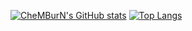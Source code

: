 [![CheMBurN's GitHub stats](https://github-readme-stats.vercel.app/api?username=CheMBurN695)](https://github.com/CheMBurN695/github-readme-stats)
[![Top Langs](https://github-readme-stats.vercel.app/api/top-langs/?username=CheMBurN695)](https://github.com/CheMBurN695/github-readme-stats)

<!--
**CheMBurN695/CheMBurN695** is a ✨ _special_ ✨ repository because its `README.md` (this file) appears on your GitHub profile.

Here are some ideas to get you started:

- 🔭 I’m currently working on ...
- 🌱 I’m currently learning ...
- 👯 I’m looking to collaborate on ...
- 🤔 I’m looking for help with ...
- 💬 Ask me about ...
- 📫 How to reach me: ...
- 😄 Pronouns: ...
- ⚡ Fun fact: ...
-->
